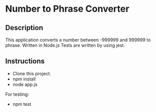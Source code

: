 # Number to Phrase Converter

## Description

This application converts a number between -999999 and 999999 to phrase.
Written in Node.js
Tests are written by using jest.

## Instructions

- Clone this project.
- npm install
- node app.js

For testing:
  
- npm test

